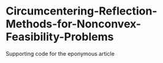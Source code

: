 # Circumcentering-Reflection-Methods-for-Nonconvex-Feasibility-Problems
Supporting code for the eponymous article

